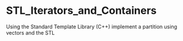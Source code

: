 # STL_Iterators_and_Containers
Using the Standard Template Library (C++) implement a partition using vectors and the STL
